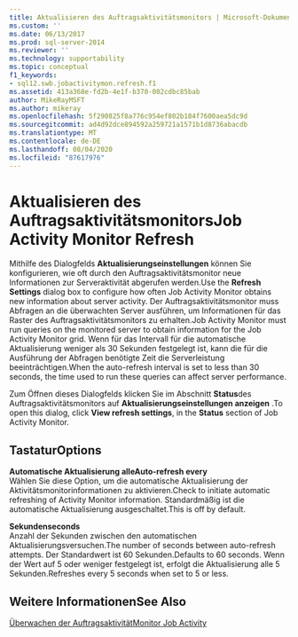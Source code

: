 ```yaml
---
title: Aktualisieren des Auftragsaktivitätsmonitors | Microsoft-Dokumentation
ms.custom: ''
ms.date: 06/13/2017
ms.prod: sql-server-2014
ms.reviewer: ''
ms.technology: supportability
ms.topic: conceptual
f1_keywords:
- sql12.swb.jobactivitymon.refresh.f1
ms.assetid: 413a368e-fd2b-4e1f-b370-002cdbc85bab
author: MikeRayMSFT
ms.author: mikeray
ms.openlocfilehash: 5f290825f8a776c954ef802b184f7600aea5dc9d
ms.sourcegitcommit: ad4d92dce894592a259721a1571b1d8736abacdb
ms.translationtype: MT
ms.contentlocale: de-DE
ms.lasthandoff: 08/04/2020
ms.locfileid: "87617976"
---
```

# <a name="job-activity-monitor-refresh"></a><span data-ttu-id="920e6-102">Aktualisieren des Auftragsaktivitätsmonitors</span><span class="sxs-lookup"><span data-stu-id="920e6-102">Job Activity Monitor Refresh</span></span>
  <span data-ttu-id="920e6-103">Mithilfe des Dialogfelds **Aktualisierungseinstellungen** können Sie konfigurieren, wie oft durch den Auftragsaktivitätsmonitor neue Informationen zur Serveraktivität abgerufen werden.</span><span class="sxs-lookup"><span data-stu-id="920e6-103">Use the **Refresh Settings** dialog box to configure how often Job Activity Monitor obtains new information about server activity.</span></span> <span data-ttu-id="920e6-104">Der Auftragsaktivitätsmonitor muss Abfragen an die überwachten Server ausführen, um Informationen für das Raster des Auftragsaktivitätsmonitors zu erhalten.</span><span class="sxs-lookup"><span data-stu-id="920e6-104">Job Activity Monitor must run queries on the monitored server to obtain information for the Job Activity Monitor grid.</span></span> <span data-ttu-id="920e6-105">Wenn für das Intervall für die automatische Aktualisierung weniger als 30 Sekunden festgelegt ist, kann die für die Ausführung der Abfragen benötigte Zeit die Serverleistung beeinträchtigen.</span><span class="sxs-lookup"><span data-stu-id="920e6-105">When the auto-refresh interval is set to less than 30 seconds, the time used to run these queries can affect server performance.</span></span>  
  
 <span data-ttu-id="920e6-106">Zum Öffnen dieses Dialogfelds klicken Sie im Abschnitt **Status**des Auftragsaktivitätsmonitors auf **Aktualisierungseinstellungen anzeigen** .</span><span class="sxs-lookup"><span data-stu-id="920e6-106">To open this dialog, click **View refresh settings**, in the **Status** section of Job Activity Monitor.</span></span>  
  
## <a name="options"></a><span data-ttu-id="920e6-107">Tastatur</span><span class="sxs-lookup"><span data-stu-id="920e6-107">Options</span></span>  
 <span data-ttu-id="920e6-108">**Automatische Aktualisierung alle**</span><span class="sxs-lookup"><span data-stu-id="920e6-108">**Auto-refresh every**</span></span>  
 <span data-ttu-id="920e6-109">Wählen Sie diese Option, um die automatische Aktualisierung der Aktivitätsmonitorinformationen zu aktivieren.</span><span class="sxs-lookup"><span data-stu-id="920e6-109">Check to initiate automatic refreshing of Activity Monitor information.</span></span> <span data-ttu-id="920e6-110">Standardmäßig ist die automatische Aktualisierung ausgeschaltet.</span><span class="sxs-lookup"><span data-stu-id="920e6-110">This is off by default.</span></span>  
  
 <span data-ttu-id="920e6-111">**Sekunden**</span><span class="sxs-lookup"><span data-stu-id="920e6-111">**seconds**</span></span>  
 <span data-ttu-id="920e6-112">Anzahl der Sekunden zwischen den automatischen Aktualisierungsversuchen.</span><span class="sxs-lookup"><span data-stu-id="920e6-112">The number of seconds between auto-refresh attempts.</span></span> <span data-ttu-id="920e6-113">Der Standardwert ist 60 Sekunden.</span><span class="sxs-lookup"><span data-stu-id="920e6-113">Defaults to 60 seconds.</span></span> <span data-ttu-id="920e6-114">Wenn der Wert auf 5 oder weniger festgelegt ist, erfolgt die Aktualisierung alle 5 Sekunden.</span><span class="sxs-lookup"><span data-stu-id="920e6-114">Refreshes every 5 seconds when set to 5 or less.</span></span>  
  
## <a name="see-also"></a><span data-ttu-id="920e6-115">Weitere Informationen</span><span class="sxs-lookup"><span data-stu-id="920e6-115">See Also</span></span>  
 [<span data-ttu-id="920e6-116">Überwachen der Auftragsaktivität</span><span class="sxs-lookup"><span data-stu-id="920e6-116">Monitor Job Activity</span></span>](../../ssms/agent/monitor-job-activity.md)  
  
  
